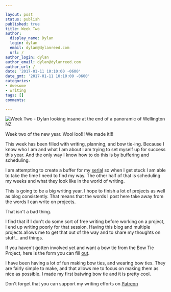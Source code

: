 ```yaml
---

layout: post
status: publish
published: true
title: Week Two
author:
  display_name: Dylan
  login: dylan
  email: dylan@dylanreed.com
  url: /
author_login: dylan
author_email: dylan@dylanreed.com
author_url: /
date: '2017-01-11 10:10:00 -0600'
date_gmt: '2017-01-11 10:10:00 -0600'
categories:
- Awesome
- writing
tags: []
comments:

---
```

![Week Two - Dylan looking insane at the end of a panoramic of Wellington NZ](https://raw.githubusercontent.com/dylanreed/dylanreed.com/gh-pages/Images/Weekly-Blog-Post-Two.jpg)

Week two of the new year. WooHoo!!! We made it!!!

This week has been filled with writing, planning, and bow tie-ing. Because I know who I am and what I am about I am trying to set myself up for success this year. And the only way I know how to do this is by buffering and scheduling. 

I am attempting to create a buffer for my [serial](http://acmeheroinc.com) so when I get stuck I am able to take the time I need to find my way. The other half of that is scheduling my weeks and what they look like in the world of writing. 

This is going to be a big writing year. I hope to finish a lot of projects as well as blog consistently. That means that the words I post here take away from the words I can write on projects. 

That isn't a bad thing.

I find that if I don't do some sort of free writing before working on a project, I end up writing poorly for that session. Having this blog and multiple projects allows me to get that out of the way and to share my thoughts on stuff... and things. 

If you haven't gotten involved yet and want a bow tie from the Bow Tie Project, here is the form you can fill [out](http://dylan.la/2j1ogU3).

I have been having a lot of fun making bow ties, and wearing bow ties. They are fairly simple to make, and that allows me to focus on making them as nice as possible. I made my first batwing bow tie and it is pretty cool. 

Don't forget that you can support my writing efforts on [Patreon](https://www.patreon.com/dylanreed)
